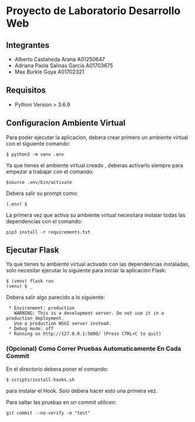# Proyecto de Laboratorio Desarrollo Web

## Integrantes
* Alberto Castañeda Arana A01250647
* Adriana Paola Salinas García A01703675
* Max Burkle Goya A01702321

## Requisitos
  * Python Version > 3.6.9

## Configuracion Ambiente Virtual
Para poder ejecutar la aplicacion, debera crear primero un ambiente virtual con el siguiente comando:

```
$ python3 -m venv .env
```

Ya que tienes el ambiente virtual creado , deberas activarlo siempre para empezar a trabajar con el comando: 

```
$source .env/bin/activate
```

Debera salir su prompt como:
```
(.env) $ 
```

La primera vez que activa su ambiente virtual necesitara instalar todas las dependencias con el comando:
```
pip3 install -r requirements.txt
```


## Ejecutar Flask

Ya que tienes tu ambiente virtual activado con las dependencias instaladas, solo necesitar ejecutar lo siguiente para iniciar la aplicacion Flask:
```
$ (venv) flask run
(venv) $ _
```

Debera salir algo parecido a lo siguiente:
```
 * Environment: production
   WARNING: This is a development server. Do not use it in a production deployment.
   Use a production WSGI server instead.
 * Debug mode: off
 * Running on http://127.0.0.1:5000/ (Press CTRL+C to quit)
```

### (Opcional) Como Correr Pruebas Automaticamente En Cada Commit 
En el directorio debera poner el comando:
```
$ scripts/install-hooks.sh
```
para instalar el Hook. Solo debera hacer esto una primera vez.

Para saltar las pruebas en un commit utilicen:
```
git commit --no-verify -m "test"
```